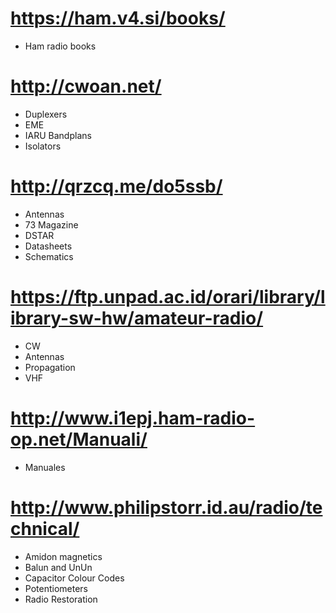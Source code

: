# https://ham.v4.si/books/

- Ham radio books


# http://cwoan.net/

- Duplexers
- EME
- IARU Bandplans
- Isolators


# http://qrzcq.me/do5ssb/

- Antennas
- 73 Magazine
- DSTAR
- Datasheets
- Schematics


# https://ftp.unpad.ac.id/orari/library/library-sw-hw/amateur-radio/

- CW
- Antennas
- Propagation
- VHF


# http://www.i1epj.ham-radio-op.net/Manuali/

- Manuales


# http://www.philipstorr.id.au/radio/technical/

- Amidon magnetics
- Balun and UnUn
- Capacitor Colour Codes
- Potentiometers
- Radio Restoration
